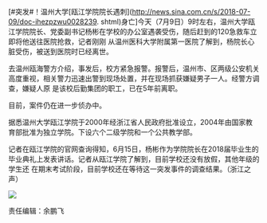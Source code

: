 [#突发#！温州大学[瓯江学院院长遇刺](http://news.sina.com.cn/s/2018-07-09/doc-ihezpzwu0028239.
shtml)身亡]今天（7月9日）9时左右，温州大学瓯江学院院长、党委副书记杨彬在学校的办公室遇袭受伤，随后赶到的120急救车立即将他送往医院抢救，记者刚刚
从温州医科大学附属第一医院了解到，杨院长心脏受伤，被送到医院时已经离世。

去温州瓯海警方介绍，事发后，校方紧急报警。报警后，温州市、区两级公安机关高度重视，相关警力迅速出警到现场处置，并在现场抓获嫌疑男子一人。经警方调查，嫌疑人原
是该校后勤集团的职工，已在5年前离职。

目前，案件仍在进一步侦办中。

据悉温州大学瓯江学院于2000年经浙江省人民政府批准设立，2004年由国家教育部批准为独立学院。下设六个二级学院和一个公共教学部。

记者在瓯江学院的官网查询得知，6月15日，杨彬作为学院院长在2018届毕业生的毕业典礼上发表讲话。记者从瓯江学院了解到，目前学校还没有放假，其他年级的学生还
在期末考试阶段，目前学校还在等待这一突发事件的调查结果。（浙江之声）

![](http://n.sinaimg.cn/news/transform/556/w550h806/20180709/RHbM-hezpzwu1177168.jpg)

责任编辑：余鹏飞

